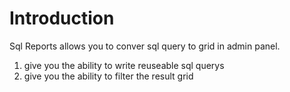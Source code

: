 # Introduction
Sql Reports allows you to conver sql query to grid in admin panel.
  1. give you the ability to write reuseable sql querys 
  2. give you the ability to filter the result grid 
